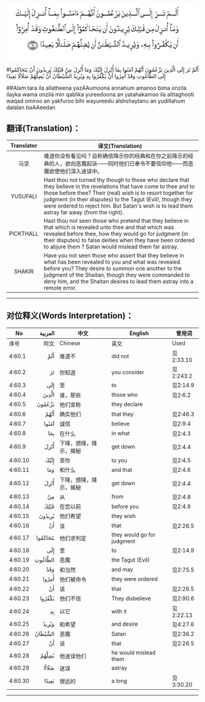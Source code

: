 ![004:060](images/004_060.gif)

#أَلَمْ تَرَ إِلَى الَّذِينَ يَزْعُمُونَ أَنَّهُمْ آمَنُوا بِمَا أُنْزِلَ إِلَيْكَ وَمَا أُنْزِلَ مِنْ قَبْلِكَ يُرِيدُونَ أَنْ يَتَحَاكَمُوا إِلَى الطَّاغُوتِ وَقَدْ أُمِرُوا أَنْ يَكْفُرُوا بِهِ وَيُرِيدُ الشَّيْطَانُ أَنْ يُضِلَّهُمْ ضَلَالًا بَعِيدًا 

##Alam tara ila allatheena yazAAumoona annahum amanoo bima onzila ilayka wama onzila min qablika yureedoona an yatahakamoo ila alttaghooti waqad omiroo an yakfuroo bihi wayureedu alshshaytanu an yudillahum dalalan baAAeedan 

## 翻译(Translation)：

| Translator | 译文(Translation)                                            |
| :--------: | ------------------------------------------------------------ |
|    马坚    | 难道你没有看见吗？自称确信降示你的经典和在你之前降示的经典的人，欲向恶魔起诉——同时他们已奉令不要信仰他——而恶魔欲使他们深入迷误中。 |
|  YUSUFALI  | Hast thou not turned thy though to those who declare that they believe in the revelations that have come to thee and to those before thee? Their (real) wish is to resort together for judgment (in their disputes) to the Tagut (Evil), though they were ordered to reject him. But Satan's wish is to lead them astray far away (from the right). |
| PICKTHALL  | Hast thou not seen those who pretend that they believe in that which is revealed unto thee and that which was revealed before thee, how they would go for judgment (in their disputes) to false deities when they have been ordered to abjure them ? Satan would mislead them far astray. |
|   SHAKIR   | Have you not seen those who assert that they believe in what has been revealed to you and what was revealed before you? They desire to summon one another to the judgment of the Shaitan, though they were commanded to deny him, and the Shaitan desires to lead them astray into a remote error. |

---

## 对位释义(Words Interpretation)：

| No   | العربية | 中文    | English | 曾用词 |
| ---- | ------: | ------- | ------- | ------ |
| 序号 |    阿文 | Chinese | 英文    | Used   |
| 4:60.1  | أَلَمْ      | 难道不                 | did not                    | 见2:33.10 |
| 4:60.2  | تَرَ       | 你知道                 | you consider               | 见2:243.2 |
| 4:60.3  | إِلَى      | 至                     | to                         | 见2:14.9  |
| 4:60.4  | الَّذِينَ    | 谁，那些               | those who                  | 见2:6.2   |
| 4:60.5  | يَزْعُمُونَ   | 他们宣称               | they declare               |           |
| 4:60.6  | أَنَّهُمْ     | 确实他们               | that they                  | 见2:46.3  |
| 4:60.7  | آمَنُوا    | 诚信                   | believe                    | 见2:9.4   |
| 4:60.8  | بِمَا      | 在什么                 | in what                    | 见2:4.3   |
| 4:60.9  | أُنْزِلَ     | 下降，颁降，降示，揭秘 | get down                   | 见2:4.4   |
| 4:60.10 | إِلَيْكَ     | 至你                   | to you                     | 见2:4.5   |
| 4:60.11 | وَمَا      | 和什么                 | and that                   | 见2:4.6   |
| 4:60.12 | أُنْزِلَ     | 下降，颁降，降示，揭秘 | get down                   | 见2:4.4   |
| 4:60.13 | مِنْ       | 从                     | from                       | 见2:4.8   |
| 4:60.14 | قَبْلِكَ     | 在您以前               | before you                 | 见2:4.9   |
| 4:60.15 | يُرِيدُونَ   | 他们希望               | they wish                  |           |
| 4:60.16 | أَنْ       | 该                     | that                       | 见2:26.5  |
| 4:60.17 | يَتَحَاكَمُوا | 他们求判定             | they would go for judgment |           |
| 4:60.18 | إِلَى      | 至                     | to                         | 见2:14.9  |
| 4:60.19 | الطَّاغُوتِ  | 恶魔                   | the Tagut (Evil)           |           |
| 4:60.20 | وَقَدْ      | 和当然                 | and may                    | 见2:75.5  |
| 4:60.21 | أُمِرُوا    | 他们被命令             | they were ordered          |           |
| 4:60.22 | أَنْ       | 该                     | that                       | 见2:26.5  |
| 4:60.23 | يَكْفُرُوا   | 他们不信               | They disbelieve            | 见2:90.6  |
| 4:60.24 | بِهِ       | 以它                   | with it                    | 见2:22.13 |
| 4:60.25 | وَيُرِيدُ    | 和希望                 | and desire                 | 见4:27.6  |
| 4:60.26 | الشَّيْطَانُ  | 恶魔                   | Satan                      | 见2:36.2  |
| 4:60.27 | أَنْ       | 该                     | that                       | 见2:26.5  |
| 4:60.28 | يُضِلَّهُمْ    | 他迷误他们             | he would mislead them      |           |
| 4:60.29 | ضَلَالًا    | 迷误                   | astray                     |           |
| 4:60.30 | بَعِيدًا    | 很远的                 | a long                     | 见3:30.20 |

---

